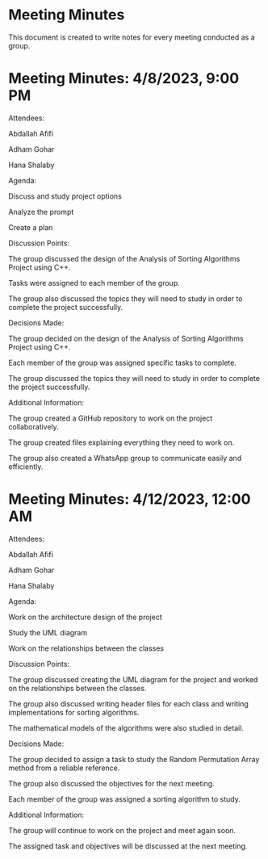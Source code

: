 # Meeting Minutes 

This document is created to write notes for every meeting conducted as a group. 

# Meeting Minutes: 4/8/2023, 9:00 PM

Attendees:

Abdallah Afifi

Adham Gohar

Hana Shalaby

Agenda:

Discuss and study project options

Analyze the prompt

Create a plan

Discussion Points:

The group discussed the design of the Analysis of Sorting Algorithms Project using C++.

Tasks were assigned to each member of the group.

The group also discussed the topics they will need to study in order to complete the project successfully.

Decisions Made:

The group decided on the design of the Analysis of Sorting Algorithms Project using C++.

Each member of the group was assigned specific tasks to complete.

The group discussed the topics they will need to study in order to complete the project successfully.

Additional Information:

The group created a GitHub repository to work on the project collaboratively.

The group created files explaining everything they need to work on.

The group also created a WhatsApp group to communicate easily and efficiently.


# Meeting Minutes: 4/12/2023, 12:00 AM

Attendees:

Abdallah Afifi

Adham Gohar

Hana Shalaby

Agenda:

Work on the architecture design of the project

Study the UML diagram

Work on the relationships between the classes

Discussion Points:

The group discussed creating the UML diagram for the project and worked on the relationships between the classes.

The group also discussed writing header files for each class and writing implementations for sorting algorithms.

The mathematical models of the algorithms were also studied in detail.

Decisions Made:

The group decided to assign a task to study the Random Permutation Array method from a reliable reference.

The group also discussed the objectives for the next meeting.

Each member of the group was assigned a sorting algorithm to study.

Additional Information:

The group will continue to work on the project and meet again soon.

The assigned task and objectives will be discussed at the next meeting.

